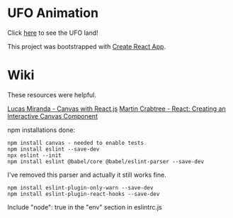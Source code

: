 # UFO Animation

Click [here](https://ufo-nm-ation.herokuapp.com/) to see the UFO land!

This project was bootstrapped with [Create React App](https://github.com/facebook/create-react-app).

# Wiki

These resources were helpful.

[Lucas Miranda - Canvas with React.js](https://medium.com/@pdx.lucasm/canvas-with-react-js-32e133c05258)
[Martin Crabtree - React: Creating an Interactive Canvas Component](https://medium.com/@martin.crabtree/react-creating-an-interactive-canvas-component-e8e88243baf6)

npm installations done:
```
npm install canvas - needed to enable tests
npm install eslint --save-dev
npx eslint --init
npm install eslint @babel/core @babel/eslint-parser --save-dev
```

I've removed this parser and actually it still works fine.

```
npm install eslint-plugin-only-warn --save-dev
npm install eslint-plugin-react-hooks --save-dev
```

Include "node": true in the "env" section in eslintrc.js
